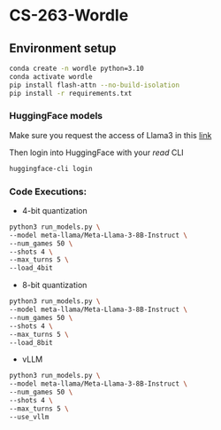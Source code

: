 # CS-263-Wordle

## Environment setup
```bash
conda create -n wordle python=3.10
conda activate wordle
pip install flash-attn --no-build-isolation
pip install -r requirements.txt
```

### HuggingFace models
Make sure you request the access of Llama3 in this [link](https://huggingface.co/meta-llama/Meta-Llama-3-8B)

Then login into HuggingFace with your *read* CLI
```bash
huggingface-cli login
```

### Code Executions:
- 4-bit quantization
```bash
python3 run_models.py \
--model meta-llama/Meta-Llama-3-8B-Instruct \
--num_games 50 \
--shots 4 \
--max_turns 5 \
--load_4bit
```

- 8-bit quantization
```bash
python3 run_models.py \
--model meta-llama/Meta-Llama-3-8B-Instruct \
--num_games 50 \
--shots 4 \
--max_turns 5 \
--load_8bit
```

- vLLM
```bash
python3 run_models.py \
--model meta-llama/Meta-Llama-3-8B-Instruct \
--num_games 50 \
--shots 4 \
--max_turns 5 \
--use_vllm
```